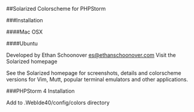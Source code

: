 ##Solarized Colorscheme for PHPStorm

###Installation

####Mac OSX

####Ubuntu

Developed by Ethan Schoonover es@ethanschoonover.com
Visit the Solarized homepage

See the Solarized homepage for screenshots, details and colorscheme versions for Vim, Mutt, popular terminal emulators and other applications.

###PHPStorm 4 Installation

Add to .WebIde40/config/colors directory



